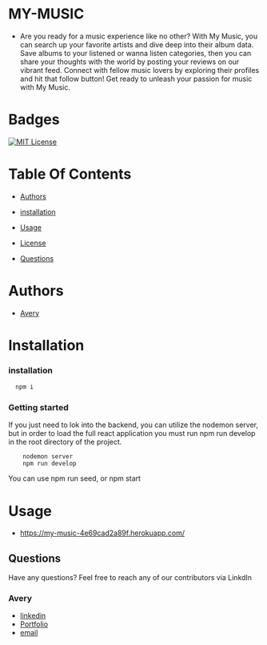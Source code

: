 # MY-MUSIC

- Are you ready for a music experience like no other?
  With My Music, you can search up your favorite artists and dive deep into their album data. 
  Save albums to your listened or wanna listen categories, then you can share your thoughts with the world by posting your reviews on our vibrant feed. 
  Connect with fellow music lovers by exploring their profiles and hit that follow button! 
  Get ready to unleash your passion for music with My Music.


# Badges

[![MIT License](https://img.shields.io/badge/License-MIT-green.svg)](https://choosealicense.com/licenses/mit/)

# Table Of Contents

- [Authors](#Authors)

- [installation](#installation)

- [Usage](#Usage)

- [License](#License)

- [Questions](#Questions)

# Authors

- [ Avery](https://github.com/AveryNewhart)

# Installation

### installation

```bash
  npm i
```

### Getting started
If you just need to lok into the backend, you can utilize the nodemon server, but in order to load the full react application you must run npm run develop in the root directory of the project.
```scripts
    nodemon server
    npm run develop
```

You can use npm run seed, or npm start 

# Usage

- https://my-music-4e69cad2a89f.herokuapp.com/

## Questions

Have any questions? Feel free to reach any of our contributors via LinkdIn

### Avery
- [ linkedin](https://www.linkedin.com/in/avery-newhart-0654a9263/)
- [Portfolio](www.averynewhart.com)
- [email](newhartreeceavery@gmail.com)
